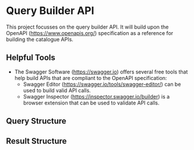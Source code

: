# Query Builder API

This project focusses on the query builder API. 
It will build upon the OpenAPI (https://www.openapis.org/) specification as a reference for building the catalogue APIs.

## Helpful Tools

- The Swagger Software (https://swagger.io) offers several free tools that help build APIs that are compliant to the OpenAPI specification:
  - Swagger Editor (https://swagger.io/tools/swagger-editor/) can be used to build valid API calls.
  - Swagger Inspector (https://inspector.swagger.io/builder) is a browser extension that can be used to validate API calls.
  
## Query Structure

## Result Structure
